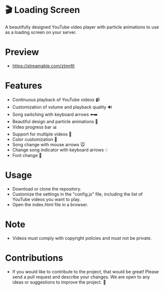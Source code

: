 # 🎬 Loading Screen
A beautifully designed YouTube video player with particle animations to use as a loading screen on your server.

# Preview 
 - https://streamable.com/ztmr6t

# Features
- Continuous playback of YouTube videos 📹
- Customization of volume and playback quality 🔊
- Song switching with keyboard arrows ⬅️➡️
- Beautiful design and particle animations 🎉
- Video progress bar 📊
- Support for multiple videos 📼
- Color customization 🎨
- Song change with mouse arrows 🐭
- Change song indicator with keyboard arrows 💡
 - Font change 📝

# Usage
 - Download or clone the repository.
 - Customize the settings in the "config.js" file, including the list of YouTube videos you want to play.
 - Open the index.html file in a browser.

# Note
 - Videos must comply with copyright policies and must not be private.

# Contributions
 - If you would like to contribute to the project, that would be great! Please send a pull request and describe your changes. We are open to any ideas or suggestions to improve the project. 🙌


